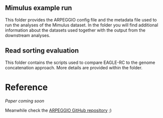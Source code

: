 ## Mimulus example run

This folder provides the ARPEGGIO config file and the metadata file used to run the analyses of the Mimulus dataset. In the folder you will find additional information about the datasets used together with the output from the downstream analyses.

## Read sorting evaluation

This folder contains the scripts used to compare EAGLE-RC to the genome concatenation approach. More details are provided within the folder.

# Reference

_Paper coming soon_

Meanwhile check the [ARPEGGIO GitHub repository](https://github.com/supermaxiste/ARPEGGIO) ;)
